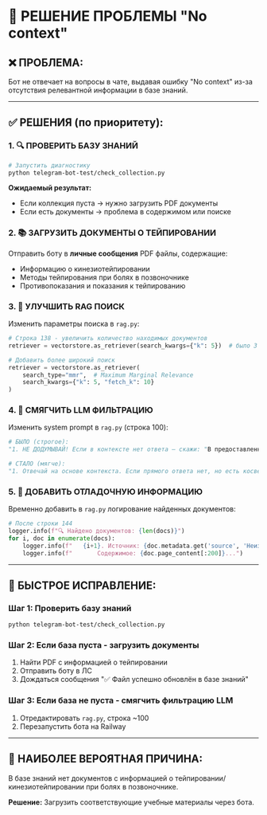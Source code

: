 # 🔧 РЕШЕНИЕ ПРОБЛЕМЫ "No context"

## ❌ **ПРОБЛЕМА:**
Бот не отвечает на вопросы в чате, выдавая ошибку "No context" из-за отсутствия релевантной информации в базе знаний.

---

## ✅ **РЕШЕНИЯ (по приоритету):**

### **1. 🔍 ПРОВЕРИТЬ БАЗУ ЗНАНИЙ**
```bash
# Запустить диагностику
python telegram-bot-test/check_collection.py
```

**Ожидаемый результат:**  
- Если коллекция пуста → нужно загрузить PDF документы
- Если есть документы → проблема в содержимом или поиске

### **2. 📚 ЗАГРУЗИТЬ ДОКУМЕНТЫ О ТЕЙПИРОВАНИИ**
Отправить боту в **личные сообщения** PDF файлы, содержащие:
- Информацию о кинезиотейпировании
- Методы тейпирования при болях в позвоночнике  
- Противопоказания и показания к тейпированию

### **3. 🎯 УЛУЧШИТЬ RAG ПОИСК**
Изменить параметры поиска в `rag.py`:

```python
# Строка 138 - увеличить количество находимых документов
retriever = vectorstore.as_retriever(search_kwargs={"k": 5})  # было 3

# Добавить более широкий поиск
retriever = vectorstore.as_retriever(
    search_type="mmr",  # Maximum Marginal Relevance
    search_kwargs={"k": 5, "fetch_k": 10}
)
```

### **4. 🤖 СМЯГЧИТЬ LLM ФИЛЬТРАЦИЮ**
Изменить system prompt в `rag.py` (строка 100):

```python
# БЫЛО (строгое):
"1. НЕ ДОДУМЫВАЙ! Если в контексте нет ответа — скажи: "В предоставленных материалах нет информации по этому вопросу.""

# СТАЛО (мягче):
"1. Отвечай на основе контекста. Если прямого ответа нет, но есть косвенная информация — используй её. Только при полном отсутствии релевантной информации скажи об этом."
```

### **5. 🔧 ДОБАВИТЬ ОТЛАДОЧНУЮ ИНФОРМАЦИЮ**
Временно добавить в `rag.py` логирование найденных документов:

```python
# После строки 144
logger.info(f"🔍 Найдено документов: {len(docs)}")
for i, doc in enumerate(docs):
    logger.info(f"   {i+1}. Источник: {doc.metadata.get('source', 'Неизвестно')}")
    logger.info(f"       Содержимое: {doc.page_content[:200]}...")
```

---

## 🚀 **БЫСТРОЕ ИСПРАВЛЕНИЕ:**

### **Шаг 1:** Проверить базу знаний
```bash
python telegram-bot-test/check_collection.py
```

### **Шаг 2:** Если база пуста - загрузить документы
1. Найти PDF с информацией о тейпировании
2. Отправить боту в ЛС
3. Дождаться сообщения "✅ Файл успешно обновлён в базе знаний"

### **Шаг 3:** Если база не пуста - смягчить фильтрацию LLM
1. Отредактировать `rag.py`, строка ~100
2. Перезапустить бота на Railway

---

## 🎯 **НАИБОЛЕЕ ВЕРОЯТНАЯ ПРИЧИНА:**
В базе знаний нет документов с информацией о тейпировании/кинезиотейпировании при болях в позвоночнике.

**Решение:** Загрузить соответствующие учебные материалы через бота.